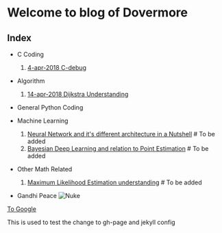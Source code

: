# Welcome to blog of Dovermore
## Index
- C Coding
  1. [4-apr-2018 C-debug](./master/4-apr-2018/C-debug.md)
- Algorithm
  1. [14-apr-2018 Dijkstra Understanding](./14-Apr-2018/DijkstraAlgorithm.md)
- General Python Coding
- Machine Learning
  1. [Neural Network and it's different architecture in a Nutshell]() # To be added
  2. [Bayesian Deep Learning and relation to Point Estimation]() # To be added
- Other Math Related
  1. [Maximum Likelihood Estimation understanding]() # To be added



- Gandhi Peace
![Nuke](https://i.ytimg.com/vi/59SaPV8UwLU/hqdefault.jpg)

[To Google](www.google.com)

This is used to test the change to gh-page and jekyll config
